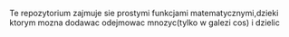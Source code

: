 Te repozytorium zajmuje sie prostymi funkcjami matematycznymi,dzieki ktorym mozna dodawac odejmowac mnozyc(tylko w galezi cos) i dzielic
